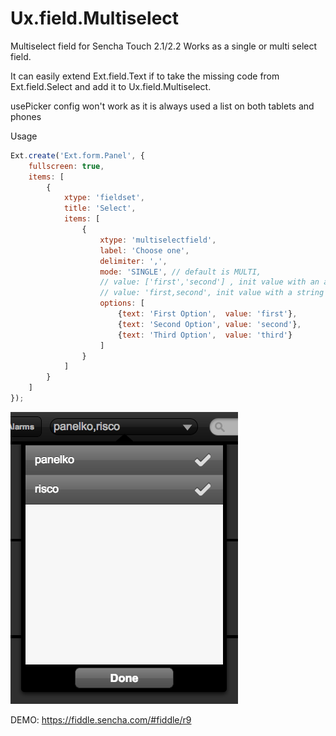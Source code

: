 Ux.field.Multiselect
====================

Multiselect field for Sencha Touch 2.1/2.2 Works as a single or multi select field.

It can easily extend Ext.field.Text if to take the missing code from Ext.field.Select and add it to Ux.field.Multiselect.

usePicker config won't work as it is always used a list on both tablets and phones

Usage
```javascript
Ext.create('Ext.form.Panel', {
    fullscreen: true,
    items: [
        {
            xtype: 'fieldset',
            title: 'Select',
            items: [
                {
                    xtype: 'multiselectfield',
                    label: 'Choose one',
                    delimiter: ',', 
                    mode: 'SINGLE', // default is MULTI,
                    // value: ['first','second'] , init value with an array
                    // value: 'first,second', init value with a string
                    options: [
                        {text: 'First Option',  value: 'first'},
                        {text: 'Second Option', value: 'second'},
                        {text: 'Third Option',  value: 'third'}
                    ]
                }
            ]
        }
    ]
});
```

![Multiselect field](screenshot.png)

DEMO: https://fiddle.sencha.com/#fiddle/r9
 